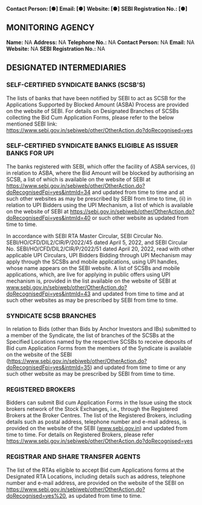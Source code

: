 **Contact Person: [●]**
**Email: [●]**
**Website: [●]**
**SEBI Registration No.: [●]**

## MONITORING AGENCY

**Name:** NA
**Address:** NA
**Telephone No.:** NA
**Contact Person:** NA
**Email:** NA
**Website:** NA
**SEBI Registration No.:** NA

## DESIGNATED INTERMEDIARIES

### SELF-CERTIFIED SYNDICATE BANKS (SCSB'S)

The lists of banks that have been notified by SEBI to act as SCSB for the Applications Supported by Blocked Amount (ASBA) Process are provided on the website of SEBI. For details on Designated Branches of SCSBs collecting the Bid Cum Application Forms, please refer to the below mentioned SEBI link: https://www.sebi.gov.in/sebiweb/other/OtherAction.do?doRecognised=yes

### SELF-CERTIFIED SYNDICATE BANKS ELIGIBLE AS ISSUER BANKS FOR UPI

The banks registered with SEBI, which offer the facility of ASBA services, (i) in relation to ASBA, where the Bid Amount will be blocked by authorising an SCSB, a list of which is available on the website of SEBI at https://www.sebi.gov.in/sebiweb/other/OtherAction.do?doRecognisedFpi=yes&intmId=34 and updated from time to time and at such other websites as may be prescribed by SEBI from time to time, (ii) in relation to UPI Bidders using the UPI Mechanism, a list of which is available on the website of SEBI at https://sebi.gov.in/sebiweb/other/OtherAction.do?doRecognisedFpi=yes&intmId=40 or such other website as updated from time to time.

In accordance with SEBI RTA Master Circular, SEBI Circular No. SEBI/HO/CFD/DIL2/CIR/P/2022/45 dated April 5, 2022, and SEBI Circular No. SEBI/HO/CFD/DIL2/CIR/P/2022/51 dated April 20, 2022, read with other applicable UPI Circulars, UPI Bidders Bidding through UPI Mechanism may apply through the SCSBs and mobile applications, using UPI handles, whose name appears on the SEBI website. A list of SCSBs and mobile applications, which, are live for applying in public offers using UPI mechanism is, provided in the list available on the website of SEBI at www.sebi.gov.in/sebiweb/other/OtherAction.do?doRecognisedFpi=yes&intmId=43 and updated from time to time and at such other websites as may be prescribed by SEBI from time to time.

### SYNDICATE SCSB BRANCHES

In relation to Bids (other than Bids by Anchor Investors and IBs) submitted to a member of the Syndicate, the list of branches of the SCSBs at the Specified Locations named by the respective SCSBs to receive deposits of Bid cum Application Forms from the members of the Syndicate is available on the website of the SEBI (https://www.sebi.gov.in/sebiweb/other/OtherAction.do?doRecognisedFpi=yes&intmId=35) and updated from time to time or any such other website as may be prescribed by SEBI from time to time.

### REGISTERED BROKERS

Bidders can submit Bid cum Application Forms in the Issue using the stock brokers network of the Stock Exchanges, i.e., through the Registered Brokers at the Broker Centres. The list of the Registered Brokers, including details such as postal address, telephone number and e-mail address, is provided on the website of the SEBI (www.sebi.gov.in) and updated from time to time. For details on Registered Brokers, please refer https://www.sebi.gov.in/sebiweb/other/OtherAction.do?doRecognised=yes

### REGISTRAR AND SHARE TRANSFER AGENTS

The list of the RTAs eligible to accept Bid cum Applications forms at the Designated RTA Locations, including details such as address, telephone number and e-mail address, are provided on the website of the SEBI on https://www.sebi.gov.in/sebiweb/other/OtherAction.do?doRecognised=yes%20, as updated from time to time.
